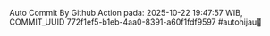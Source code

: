 Auto Commit By Github Action pada: 2025-10-22 19:47:57 WIB, COMMIT_UUID 772f1ef5-b1eb-4aa0-8391-a60f1fdf9597 #autohijau🗿
